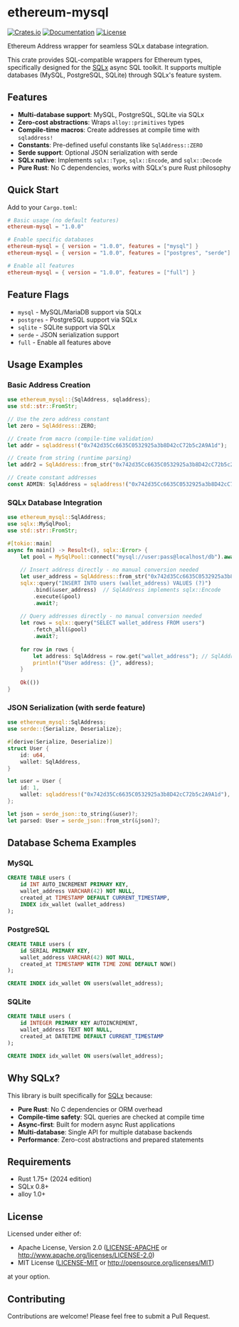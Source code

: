# ethereum-mysql

[![Crates.io](https://img.shields.io/crates/v/ethereum-mysql.svg)](https://crates.io/crates/ethereum-mysql)
[![Documentation](https://docs.rs/ethereum-mysql/badge.svg)](https://docs.rs/ethereum-mysql)
[![License](https://img.shields.io/badge/license-MIT%2FApache--2.0-blue.svg)](LICENSE)

Ethereum Address wrapper for seamless SQLx database integration.

This crate provides SQL-compatible wrappers for Ethereum types, specifically designed for the [SQLx](https://github.com/launchbadge/sqlx) async SQL toolkit. It supports multiple databases (MySQL, PostgreSQL, SQLite) through SQLx's feature system.

## Features

- **Multi-database support**: MySQL, PostgreSQL, SQLite via SQLx
- **Zero-cost abstractions**: Wraps `alloy::primitives` types
- **Compile-time macros**: Create addresses at compile time with `sqladdress!`
- **Constants**: Pre-defined useful constants like `SqlAddress::ZERO`
- **Serde support**: Optional JSON serialization with serde
- **SQLx native**: Implements `sqlx::Type`, `sqlx::Encode`, and `sqlx::Decode`
- **Pure Rust**: No C dependencies, works with SQLx's pure Rust philosophy

## Quick Start

Add to your `Cargo.toml`:

```toml
# Basic usage (no default features)
ethereum-mysql = "1.0.0"

# Enable specific databases
ethereum-mysql = { version = "1.0.0", features = ["mysql"] }
ethereum-mysql = { version = "1.0.0", features = ["postgres", "serde"] }

# Enable all features
ethereum-mysql = { version = "1.0.0", features = ["full"] }
```

## Feature Flags

- `mysql` - MySQL/MariaDB support via SQLx
- `postgres` - PostgreSQL support via SQLx
- `sqlite` - SQLite support via SQLx  
- `serde` - JSON serialization support
- `full` - Enable all features above

## Usage Examples

### Basic Address Creation

```rust
use ethereum_mysql::{SqlAddress, sqladdress};
use std::str::FromStr;

// Use the zero address constant
let zero = SqlAddress::ZERO;

// Create from macro (compile-time validation)
let addr = sqladdress!("0x742d35Cc6635C0532925a3b8D42cC72b5c2A9A1d");

// Create from string (runtime parsing)
let addr2 = SqlAddress::from_str("0x742d35Cc6635C0532925a3b8D42cC72b5c2A9A1d").unwrap();

// Create constant addresses
const ADMIN: SqlAddress = sqladdress!("0x742d35Cc6635C0532925a3b8D42cC72b5c2A9A1d");
```

### SQLx Database Integration

```rust
use ethereum_mysql::SqlAddress;
use sqlx::MySqlPool;
use std::str::FromStr;

#[tokio::main]
async fn main() -> Result<(), sqlx::Error> {
    let pool = MySqlPool::connect("mysql://user:pass@localhost/db").await?;
    
    // Insert address directly - no manual conversion needed
    let user_address = SqlAddress::from_str("0x742d35Cc6635C0532925a3b8D42cC72b5c2A9A1d").unwrap();
    sqlx::query("INSERT INTO users (wallet_address) VALUES (?)")
        .bind(&user_address)  // SqlAddress implements sqlx::Encode
        .execute(&pool)
        .await?;
    
    // Query addresses directly - no manual conversion needed  
    let rows = sqlx::query("SELECT wallet_address FROM users")
        .fetch_all(&pool)
        .await?;
    
    for row in rows {
        let address: SqlAddress = row.get("wallet_address"); // SqlAddress implements sqlx::Decode
        println!("User address: {}", address);
    }
    
    Ok(())
}
```

### JSON Serialization (with serde feature)

```rust
use ethereum_mysql::SqlAddress;
use serde::{Serialize, Deserialize};

#[derive(Serialize, Deserialize)]
struct User {
    id: u64,
    wallet: SqlAddress,
}

let user = User {
    id: 1,
    wallet: sqladdress!("0x742d35Cc6635C0532925a3b8D42cC72b5c2A9A1d"),
};

let json = serde_json::to_string(&user)?;
let parsed: User = serde_json::from_str(&json)?;
```

## Database Schema Examples

### MySQL

```sql
CREATE TABLE users (
    id INT AUTO_INCREMENT PRIMARY KEY,
    wallet_address VARCHAR(42) NOT NULL,
    created_at TIMESTAMP DEFAULT CURRENT_TIMESTAMP,
    INDEX idx_wallet (wallet_address)
);
```

### PostgreSQL

```sql
CREATE TABLE users (
    id SERIAL PRIMARY KEY,
    wallet_address VARCHAR(42) NOT NULL,
    created_at TIMESTAMP WITH TIME ZONE DEFAULT NOW()
);

CREATE INDEX idx_wallet ON users(wallet_address);
```

### SQLite

```sql
CREATE TABLE users (
    id INTEGER PRIMARY KEY AUTOINCREMENT,
    wallet_address TEXT NOT NULL,
    created_at DATETIME DEFAULT CURRENT_TIMESTAMP
);

CREATE INDEX idx_wallet ON users(wallet_address);
```

## Why SQLx?

This library is built specifically for [SQLx](https://github.com/launchbadge/sqlx) because:

- **Pure Rust**: No C dependencies or ORM overhead
- **Compile-time safety**: SQL queries are checked at compile time
- **Async-first**: Built for modern async Rust applications
- **Multi-database**: Single API for multiple database backends
- **Performance**: Zero-cost abstractions and prepared statements

## Requirements

- Rust 1.75+ (2024 edition)
- SQLx 0.8+
- alloy 1.0+

## License

Licensed under either of:

- Apache License, Version 2.0 ([LICENSE-APACHE](LICENSE-APACHE) or http://www.apache.org/licenses/LICENSE-2.0)
- MIT License ([LICENSE-MIT](LICENSE-MIT) or http://opensource.org/licenses/MIT)

at your option.

## Contributing

Contributions are welcome! Please feel free to submit a Pull Request.